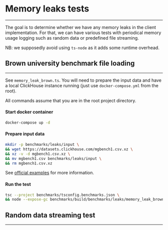 # Memory leaks tests

---

The goal is to determine whether we have any memory leaks in the client implementation. 
For that, we can have various tests with periodical memory usage logging such as random data or predefined file streaming.

NB: we supposedly avoid using `ts-node` as it adds some runtime overhead.

## Brown university benchmark file loading

---

See `memory_leak_brown.ts`. 
You will need to prepare the input data and have a local ClickHouse instance running 
(just use `docker-compose.yml` from the root).

All commands assume that you are in the root project directory.

#### Start docker container

```sh
docker-compose up -d
```

#### Prepare input data

```sh
mkdir -p benchmarks/leaks/input \
&& wget https://datasets.clickhouse.com/mgbench1.csv.xz \
&& xz -v -d mgbench1.csv.xz \
&& mv mgbench1.csv benchmarks/leaks/input \
&& rm mgbench1.csv.xz
```

See [official examples](https://clickhouse.com/docs/en/getting-started/example-datasets/brown-benchmark/) for more information.

#### Run the test

```sh
tsc --project benchmarks/tsconfig.benchmarks.json \
&& node --expose-gc benchmarks/build/benchmarks/leaks/memory_leak_brown.js
```


## Random data streaming test

---

